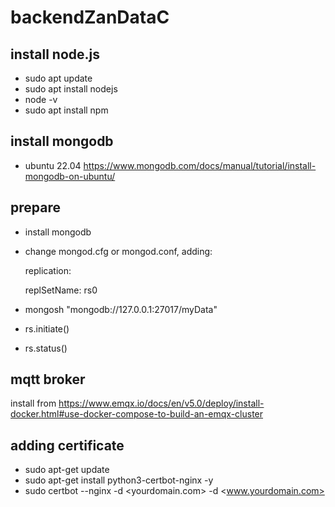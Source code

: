# backendZanDataC

## install node.js
- sudo apt update
- sudo apt install nodejs
- node -v
- sudo apt install npm

## install mongodb
- ubuntu 22.04 https://www.mongodb.com/docs/manual/tutorial/install-mongodb-on-ubuntu/

## prepare
- install mongodb
- change mongod.cfg or mongod.conf, adding:
  
  replication:
  
    replSetName: rs0
  
- mongosh "mongodb://127.0.0.1:27017/myData"
- rs.initiate()
- rs.status()

## mqtt broker
install from https://www.emqx.io/docs/en/v5.0/deploy/install-docker.html#use-docker-compose-to-build-an-emqx-cluster

## adding certificate
- sudo apt-get update
- sudo apt-get install python3-certbot-nginx -y
- sudo certbot --nginx -d <yourdomain.com> -d <www.yourdomain.com>
